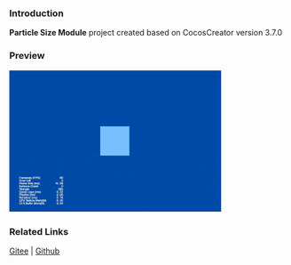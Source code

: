### Introduction
 **Particle Size Module** project created based on CocosCreator version 3.7.0

### Preview
![image](../../../gif/202203/2022030543.gif)

### Related Links
[Gitee](https://gitee.com/mirrors_cocos-creator/test-cases-3d/blob/v3.0/assets/cases/particle) | [Github](https://github.com/cocos-creator/test-cases-3d/blob/v3.0/assets/cases/particle)